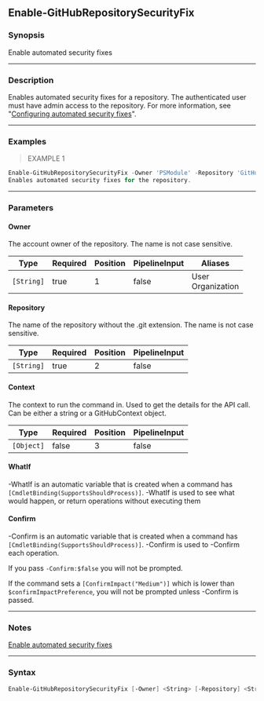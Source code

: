 Enable-GitHubRepositorySecurityFix
----------------------------------

### Synopsis
Enable automated security fixes

---

### Description

Enables automated security fixes for a repository. The authenticated user must have admin access to the repository.
For more information, see
"[Configuring automated security fixes](https://docs.github.com/articles/configuring-automated-security-fixes)".

---

### Examples
> EXAMPLE 1

```PowerShell
Enable-GitHubRepositorySecurityFix -Owner 'PSModule' -Repository 'GitHub'
Enables automated security fixes for the repository.
```

---

### Parameters
#### **Owner**
The account owner of the repository. The name is not case sensitive.

|Type      |Required|Position|PipelineInput|Aliases              |
|----------|--------|--------|-------------|---------------------|
|`[String]`|true    |1       |false        |User<br/>Organization|

#### **Repository**
The name of the repository without the .git extension. The name is not case sensitive.

|Type      |Required|Position|PipelineInput|
|----------|--------|--------|-------------|
|`[String]`|true    |2       |false        |

#### **Context**
The context to run the command in. Used to get the details for the API call.
Can be either a string or a GitHubContext object.

|Type      |Required|Position|PipelineInput|
|----------|--------|--------|-------------|
|`[Object]`|false   |3       |false        |

#### **WhatIf**
-WhatIf is an automatic variable that is created when a command has ```[CmdletBinding(SupportsShouldProcess)]```.
-WhatIf is used to see what would happen, or return operations without executing them
#### **Confirm**
-Confirm is an automatic variable that is created when a command has ```[CmdletBinding(SupportsShouldProcess)]```.
-Confirm is used to -Confirm each operation.

If you pass ```-Confirm:$false``` you will not be prompted.

If the command sets a ```[ConfirmImpact("Medium")]``` which is lower than ```$confirmImpactPreference```, you will not be prompted unless -Confirm is passed.

---

### Notes
[Enable automated security fixes](https://docs.github.com/rest/repos/repos#enable-automated-security-fixes)

---

### Syntax
```PowerShell
Enable-GitHubRepositorySecurityFix [-Owner] <String> [-Repository] <String> [[-Context] <Object>] [-WhatIf] [-Confirm] [<CommonParameters>]
```
